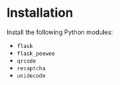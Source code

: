 # Installation

Install the following Python modules:

- `flask`
- `flask_peewee`
- `qrcode`
- `recaptcha`
- `unidecode`